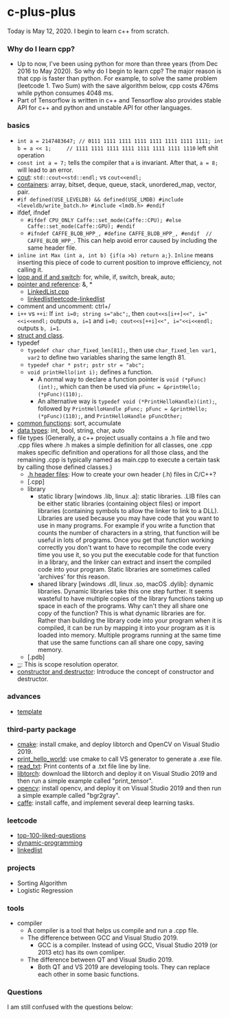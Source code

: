 # c-plus-plus
Today is May 12, 2020. I begin to learn c++ from scratch.
### Why do I learn cpp?
+ Up to now, I've been using python for more than three years (from Dec 2016 to May 2020). So why do I begin to learn cpp? The major reason is that cpp is faster than python. For example, to solve the same problem (leetcode 1. Two Sum) with the save algorithm below, cpp costs 476ms while python consumes 4048 ms.
+ Part of Tensorflow is written in c++ and Tensorflow also provides stable API for c++ and python and unstable API for other languages.
### basics
+ `int a = 2147483647; // 0111 1111 1111 1111 1111 1111 1111 1111; int b = a << 1;     // 1111 1111 1111 1111 1111 1111 1111 1110` left shit operation
+ `const int a = 7;` tells the compiler that `a` is invariant. After that, `a = 8;` will lead to an error.
+ [cout](https://github.com/suzyi/cpp/blob/master/basics/cout.md): `std::cout<<std::endl;` vs `cout<<endl;`
+ [containers](https://github.com/suzyi/cpp/blob/master/basics/containers.md): array, bitset, deque, queue, stack, unordered_map, vector, pair.
+ `#if defined(USE_LEVELDB) && defined(USE_LMDB) #include <leveldb/write_batch.h> #include <lmdb.h> #endif`
+ ifdef, ifndef
  + `#ifdef CPU_ONLY Caffe::set_mode(Caffe::CPU); #else Caffe::set_mode(Caffe::GPU); #endif`
  + `#ifndef CAFFE_BLOB_HPP_, #define CAFFE_BLOB_HPP_, #endif  // CAFFE_BLOB_HPP_`. This can help avoid error caused by including the same header file.
+ `inline int Max (int a, int b) {if(a >b) return a;}`. `Inline` means inserting this piece of code to current position to improve efficiency, not calling it.
+ [loop and if and switch](https://github.com/suzyi/cpp/blob/master/basics/loop_if.md): for, while, if, switch, break, auto;
+ [pointer and reference](https://github.com/suzyi/cpp/blob/master/basics/pointer_reference.md): &, *
  + [LinkedList.cpp](https://github.com/suzyi/cpp/blob/master/basics/LinkedList.cpp)
  + [linkedlist](https://github.com/suzyi/cpp/blob/master/leetcode/linkedlist.md)[leetcode-linkedlist](https://github.com/suzyi/cpp/blob/master/leetcode/linkedlist.md)
+ comment and uncomment: ctrl+/
+ `i++` vs `++i`: If `int i=0; string s="abc";`, then `cout<<s[i++]<<", i="<<i<<endl;` outputs `a, i=1` and `i=0; cout<<s[++i]<<", i="<<i<<endl;` outputs `b, i=1`.
+ [struct and class](https://github.com/suzyi/cpp/blob/master/basics/struct_class.md).
+ typedef
  + `typedef char char_fixed_len[81];`, then use `char_fixed_len var1, var2` to define two variables sharing the same length 81.
  + `typedef char * pstr; pstr str = "abc";`
  + `void printHello(int i);` defines a function. 
    + A normal way to declare a function pointer is `void (*pFunc)(int);`, which can then be used via `pFunc = &printHello; (*pFunc)(110);`.
    + An alternative way is `typedef void (*PrintHelloHandle)(int);`, followed by `PrintHelloHandle pFunc; pFunc = &printHello; (*pFunc)(110);`, and `PrintHelloHandle pFuncOther;`
+ [common functions](https://github.com/suzyi/cpp/blob/master/basics/common_functions.md): sort, accumulate
+ [data types](https://github.com/suzyi/cpp/blob/master/basics/data_types.md): int, bool, string, char, auto
+ file types (Generally, a c++ project usually contains a .h file and two .cpp files where .h makes a simple definition for all classes, one .cpp makes specific definition and operations for all those class, and the remaining .cpp is typically named as main.cpp to execute a certain task by calling those defined classes.)
  + [.h header files](https://github.com/suzyi/cpp/blob/master/basics/header.md): How to create your own header (.h) files in C/C++?
  + [.cpp]
  + library
    + static library [windows .lib, linux .a]: static libraries. .LIB files can be either static libraries (containing object files) or import libraries (containing symbols to allow the linker to link to a DLL). Libraries are used because you may have code that you want to use in many programs. For example if you write a function that counts the number of characters in a string, that function will be useful in lots of programs. Once you get that function working correctly you don't want to have to recompile the code every time you use it, so you put the executable code for that function in a library, and the linker can extract and insert the compiled code into your program. Static libraries are sometimes called 'archives' for this reason.
    + shared library [windows .dll, linux .so, macOS .dylib]: dynamic libraries. Dynamic libraries take this one step further. It seems wasteful to have multiple copies of the library functions taking up space in each of the programs. Why can't they all share one copy of the function? This is what dynamic libraries are for. Rather than building the library code into your program when it is compiled, it can be run by mapping it into your program as it is loaded into memory. Multiple programs running at the same time that use the same functions can all share one copy, saving memory.
  + [.pdb]
+ [::](basics/scope-resolution-operator.md): This is scope resolution operator.
+ [constructor and destructor](basics/constructor_and_destructor.md): Introduce the concept of constructor and destructor.
### advances
+ [template](advances/template/readme.md)
### third-party package
+ [cmake](cmake/readme.md): install cmake, and deploy libtorch and OpenCV on Visual Studio 2019.
+ [print_hello_world](cmake/examples/print_hello_world/): use cmake to call VS generator to generate a .exe file.
+ [read_txt](cmake/examples/read_txt/): Print contents of a .txt file line by line.
+ [libtorch](https://github.com/suzyi/cpp/blob/master/deep-learning/libtorch.md): download the libtorch and deploy it on Visual Studio 2019 and then run a simple example called "print_tensor".
+ [opencv](https://github.com/suzyi/cpp/blob/master/deep-learning/opencv.md): install opencv, and deploy it on Visual Studio 2019 and then run a simple example called "bgr2gray".
+ [caffe](caffe): install caffe, and implement several deep learning tasks.
### leetcode
+ [top-100-liked-questions](https://github.com/suzyi/cpp/blob/master/leetcode/top-100-liked-questions.md)
+ [dynamic-programming](https://github.com/suzyi/cpp/blob/master/leetcode/dynamic-programming.md)
+ [linkedlist](https://github.com/suzyi/cpp/blob/master/leetcode/linkedlist.md)
### projects
+ Sorting Algorithm
+ Logistic Regression
### tools
+ compiler
  + A compiler is a tool that helps us compile and run a .cpp file.
  + The difference between GCC and Visual Studio 2019. 
    + GCC is a compiler. Instead of using GCC, Visual Studio 2019 (or 2013 etc) has its own comliper.
  + The difference between QT and Visual Studio 2019. 
    + Both QT and VS 2019 are developing tools. They can replace each other in some basic functions.
### Questions
I am still confused with the questions below:
